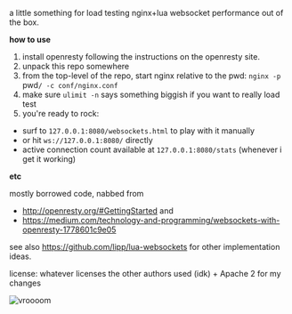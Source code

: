 a little something for load testing nginx+lua websocket performance out of the box.

**how to use**

1. install openresty following the instructions on the openresty site.
2. unpack this repo somewhere
3. from the top-level of the repo, start nginx relative to the pwd: `nginx -p `pwd`/ -c conf/nginx.conf`
4. make sure `ulimit -n` says something biggish if you want to really load test
5. you're ready to rock:
  * surf to `127.0.0.1:8080/websockets.html` to play with it manually
  * or hit `ws://127.0.0.1:8080/` directly
  * active connection count available at `127.0.0.1:8080/stats` (whenever i get it working)


**etc**

mostly borrowed code, nabbed from
* http://openresty.org/#GettingStarted
and
* https://medium.com/technology-and-programming/websockets-with-openresty-1778601c9e05

see also https://github.com/lipp/lua-websockets for other implementation ideas.

license: whatever licenses the other authors used (idk) + Apache 2 for my changes

![vroooom](http://media.giphy.com/media/rriYfsQZRE9Pi/giphy.gif)
